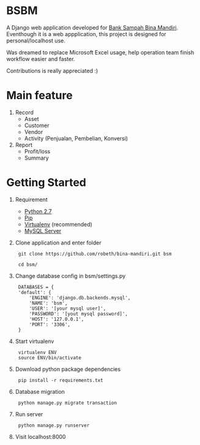 # BSBM

A Django web application developed for [Bank Sampah Bina Mandiri](http://www.banksampahbinamandiri.com/). Eventhough it is a web appplication, this project is designed for personal/localhost use. 

Was dreamed to replace Microsoft Excel usage, help operation team finish workflow easier and faster.

Contributions is really appreciated :)

# Main feature

1. Record
    - Asset
    - Customer
    - Vendor
    - Activity (Penjualan, Pembelian, Konversi)
2. Report
    - Profit/loss
    - Summary

# Getting Started

1. Requirement
    - [Python 2.7](https://www.python.org/download/releases/2.7/)
    - [Pip](https://pip.pypa.io/en/latest/installing.html)
    - [Virtualenv](https://virtualenv.pypa.io/en/latest/installation.html) (recommended)
    - [MySQL Server](http://dev.mysql.com/downloads/mysql/)

2. Clone application and enter folder
    
        git clone https://github.com/robeth/bina-mandiri.git bsm

        cd bsm/

3. Change database config in bsm/settings.py

        DATABASES = {
        'default': {
            'ENGINE': 'django.db.backends.mysql',
            'NAME': 'bsm',
            'USER': '[your mysql user]',
            'PASSWORD': '[yout mysql password]',
            'HOST': '127.0.0.1',
            'PORT': '3306',
        }    

4. Start virtualenv

        virtualenv ENV
        source ENV/bin/activate


5. Download python package dependencies

        pip install -r requirements.txt

6. Database migration

        python manage.py migrate transaction

7. Run server

        python manage.py runserver

8. Visit localhost:8000
